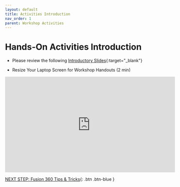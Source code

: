 ```yaml
---
layout: default
title: Activities Introduction
nav_order: 1
parent: Workshop Activities
---
```

# Hands-On Activities Introduction

- Please review the following [Introductory Slides](https://bit.ly/2FuMuiX){:target="_blank"}

- Resize Your Laptop Screen for Workshop Handouts (2 min)<br>
<iframe width="560" height="315" src="https://www.youtube.com/embed/Igk5hZUfzN0" title="YouTube video player" frameborder="0" allow="accelerometer; autoplay; clipboard-write; encrypted-media; gyroscope; picture-in-picture" allowfullscreen></iframe>

[NEXT STEP: Fusion 360 Tips & Tricks](act-1.html){: .btn .btn-blue }
